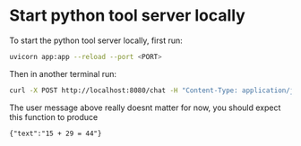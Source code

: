 # Start python tool server locally
To start the python tool server locally,
first run:
```bash
uvicorn app:app --reload --port <PORT>
```
Then in another terminal run:
```bash
curl -X POST http://localhost:8080/chat -H "Content-Type: application/json"   -d '{"message":"Explain transformers briefly."}'
```
The user message above really doesnt matter for now, you should expect this function to
produce 
```
{"text":"15 + 29 = 44"}
```